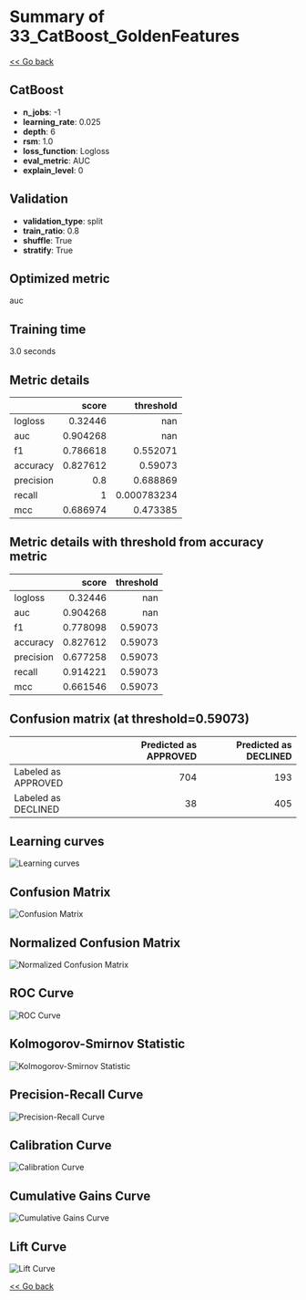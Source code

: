 # Summary of 33_CatBoost_GoldenFeatures

[<< Go back](../README.md)


## CatBoost
- **n_jobs**: -1
- **learning_rate**: 0.025
- **depth**: 6
- **rsm**: 1.0
- **loss_function**: Logloss
- **eval_metric**: AUC
- **explain_level**: 0

## Validation
 - **validation_type**: split
 - **train_ratio**: 0.8
 - **shuffle**: True
 - **stratify**: True

## Optimized metric
auc

## Training time

3.0 seconds

## Metric details
|           |    score |     threshold |
|:----------|---------:|--------------:|
| logloss   | 0.32446  | nan           |
| auc       | 0.904268 | nan           |
| f1        | 0.786618 |   0.552071    |
| accuracy  | 0.827612 |   0.59073     |
| precision | 0.8      |   0.688869    |
| recall    | 1        |   0.000783234 |
| mcc       | 0.686974 |   0.473385    |


## Metric details with threshold from accuracy metric
|           |    score |   threshold |
|:----------|---------:|------------:|
| logloss   | 0.32446  |   nan       |
| auc       | 0.904268 |   nan       |
| f1        | 0.778098 |     0.59073 |
| accuracy  | 0.827612 |     0.59073 |
| precision | 0.677258 |     0.59073 |
| recall    | 0.914221 |     0.59073 |
| mcc       | 0.661546 |     0.59073 |


## Confusion matrix (at threshold=0.59073)
|                     |   Predicted as APPROVED |   Predicted as DECLINED |
|:--------------------|------------------------:|------------------------:|
| Labeled as APPROVED |                     704 |                     193 |
| Labeled as DECLINED |                      38 |                     405 |

## Learning curves
![Learning curves](learning_curves.png)
## Confusion Matrix

![Confusion Matrix](confusion_matrix.png)


## Normalized Confusion Matrix

![Normalized Confusion Matrix](confusion_matrix_normalized.png)


## ROC Curve

![ROC Curve](roc_curve.png)


## Kolmogorov-Smirnov Statistic

![Kolmogorov-Smirnov Statistic](ks_statistic.png)


## Precision-Recall Curve

![Precision-Recall Curve](precision_recall_curve.png)


## Calibration Curve

![Calibration Curve](calibration_curve_curve.png)


## Cumulative Gains Curve

![Cumulative Gains Curve](cumulative_gains_curve.png)


## Lift Curve

![Lift Curve](lift_curve.png)



[<< Go back](../README.md)
